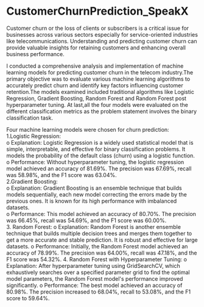 # CustomerChurnPrediction_SpeakX

Customer churn or the loss of clients or subscribers is a critical issue for businesses across various sectors especially for service-oriented industries like telecommunications. Understanding and predicting customer churn can provide valuable insights for retaining customers and enhancing overall business performance.<BR>

I conducted a comprehensive analysis and implementation of machine learning models for predicting customer churn in the telecom industry.The primary objective was to evaluate various machine learning algorithms to accurately predict churn and identify key factors influencing customer retention.The models examined included traditional algorithms like Logistic Regression, Gradient Boosting, Random Forest and Random Forest post hyperparameter tuning. At last,all the four models were evaluated on the different classification metrics as the problem statement involves the binary classification task.<br>

Four machine learning models were chosen for churn prediction:<br>
1.Logistic Regression:<br>
o Explanation: Logistic Regression is a widely used statistical model that is simple, interpretable, and effective for binary classification problems. It models the probability of the default class (churn) using a logistic function.<br>
o Performance: Without hyperparameter tuning, the logistic regression model achieved an accuracy of 81.69%. The precision was 67.69%, recall was 58.98%, and the F1 score was 63.04%.<br>
2.Gradient Boosting:<br>
o Explanation: Gradient Boosting is an ensemble technique that builds models sequentially, each new model correcting the errors made by the previous ones. It is known for its high performance with imbalanced datasets.<br>
o Performance: This model achieved an accuracy of 80.70%. The precision was 66.45%, recall was 54.69%, and the F1 score was 60.00%.<br>
3. Random Forest:
o Explanation: Random Forest is another ensemble technique that builds multiple decision trees and merges them together to get a more accurate and stable prediction. It is robust and effective for large datasets.
o Performance: Initially, the Random Forest model achieved an accuracy of 78.99%. The precision was 64.00%, recall was 47.18%, and the F1 score was 54.32%.
4. Random Forest with Hyperparameter Tuning:
o Explanation: After hyperparameter tuning using GridSearchCV, which exhaustively searches over a specified parameter grid to find the optimal model parameters, the Random Forest model's performance improved significantly.
o Performance: The best model achieved an accuracy of 80.98%. The precision increased to 68.04%, recall to 53.08%, and the F1 score to 59.64%.
